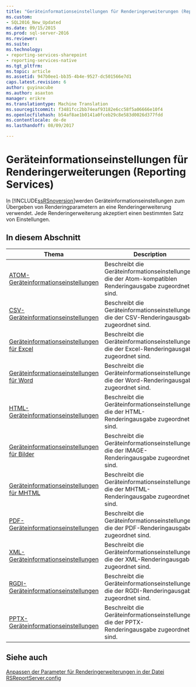 ```yaml
---
title: "Geräteinformationseinstellungen für Renderingerweiterungen (Reporting Services) | Microsoft Docs"
ms.custom:
- SQL2016_New_Updated
ms.date: 09/15/2015
ms.prod: sql-server-2016
ms.reviewer: 
ms.suite: 
ms.technology:
- reporting-services-sharepoint
- reporting-services-native
ms.tgt_pltfrm: 
ms.topic: article
ms.assetid: 947b0ee1-bb35-4b4e-9527-dc501566e7d1
caps.latest.revision: 6
author: guyinacube
ms.author: asaxton
manager: erikre
ms.translationtype: Machine Translation
ms.sourcegitcommit: f3481fcc2bb74eaf93182e6cc58f5a06666e10f4
ms.openlocfilehash: b54af8ae1b0141a0fceb29c8e583d0026d377fdd
ms.contentlocale: de-de
ms.lasthandoff: 08/09/2017

---
```

# <a name="device-information-settings-for-rendering-extensions-reporting-services"></a>Geräteinformationseinstellungen für Renderingerweiterungen (Reporting Services)
  In [!INCLUDE[ssRSnoversion](../includes/ssrsnoversion-md.md)]werden Geräteinformationseinstellungen zum Übergeben von Renderingparametern an eine Renderingerweiterung verwendet. Jede Renderingerweiterung akzeptiert einen bestimmten Satz von Einstellungen.  
  
## <a name="in-this-section"></a>In diesem Abschnitt  
  
|Thema|Description|  
|-----------|-----------------|  
|[ATOM-Geräteinformationseinstellungen](../reporting-services/atom-device-information-settings.md)|Beschreibt die Geräteinformationseinstellungen, die der Atom-kompatiblen Renderingausgabe zugeordnet sind.|  
|[CSV-Geräteinformationseinstellungen](../reporting-services/csv-device-information-settings.md)|Beschreibt die Geräteinformationseinstellungen, die der CSV-Renderingausgabe zugeordnet sind.|  
|[Geräteinformationseinstellungen für Excel](../reporting-services/excel-device-information-settings.md)|Beschreibt die Geräteinformationseinstellungen, die der Excel-Renderingausgabe zugeordnet sind.|  
|[Geräteinformationseinstellungen für Word](../reporting-services/word-device-information-settings.md)|Beschreibt die Geräteinformationseinstellungen, die der Word-Renderingausgabe zugeordnet sind.|  
|[HTML-Geräteinformationseinstellungen](../reporting-services/html-device-information-settings.md)|Beschreibt die Geräteinformationseinstellungen, die der HTML-Renderingausgabe zugeordnet sind.|  
|[Geräteinformationseinstellungen für Bilder](../reporting-services/image-device-information-settings.md)|Beschreibt die Geräteinformationseinstellungen, die der IMAGE-Renderingausgabe zugeordnet sind.|  
|[Geräteinformationseinstellungen für MHTML](../reporting-services/mhtml-device-information-settings.md)|Beschreibt die Geräteinformationseinstellungen, die der MHTML-Renderingausgabe zugeordnet sind.|  
|[PDF-Geräteinformationseinstellungen](../reporting-services/pdf-device-information-settings.md)|Beschreibt die Geräteinformationseinstellungen, die der PDF-Renderingausgabe zugeordnet sind.|  
|[XML-Geräteinformationseinstellungen](../reporting-services/xml-device-information-settings.md)|Beschreibt die Geräteinformationseinstellungen, die der XML-Renderingausgabe zugeordnet sind.|  
|[RGDI-Geräteinformationseinstellungen](../reporting-services/rgdi-device-information-settings.md)|Beschreibt die Geräteinformationseinstellungen, die der RGDI-Renderingausgabe zugeordnet sind.|  
|[PPTX-Geräteinformationseinstellungen](../reporting-services/pptx-device-information-settings.md)|Beschreibt die Geräteinformationseinstellungen, die der PPTX-Renderingausgabe zugeordnet sind.|  
  
## <a name="see-also"></a>Siehe auch  
 [Anpassen der Parameter für Renderingerweiterungen in der Datei RSReportServer.config](../reporting-services/customize-rendering-extension-parameters-in-rsreportserver-config.md)  
  
  

